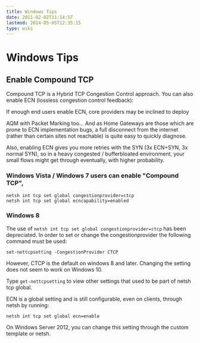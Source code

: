 ```yaml
---
title: Windows Tips
date: 2011-02-02T11:14:57
lastmod: 2014-05-05T12:35:15
type: wiki
---
```

Windows Tips
============

Enable Compound TCP
-------------------

Compound TCP is a Hybrid TCP Congestion Control approach. You can also
enable ECN (lossless congestion control feedback):

If enough end users enable ECN, core providers may be inclined to deploy
<link>AQM with Packet Marking</link> too... And as <link>Home
Gateways</link> are those which are prone to ECN implementation bugs, a
full disconnect from the internet (rather than certain sites not
reachable) is quite easy to quickly diagnose.

Also, enabling ECN gives you more retries with the SYN (3x ECN+SYN, 3x
normal SYN), so in a heavy congested / bufferbloated environment, your
small flows might get through eventually, with higher probability.

### Windows Vista / Windows 7 users can enable "Compound TCP",

```
netsh int tcp set global congestionprovider=ctcp
netsh int tcp set global ecncapability=enabled
```

### Windows 8

The use of `netsh int tcp set global congestionprovider=ctcp` has been
depreciated. In order to set or change the congestionprovider the
following command must be used:

```
set-nettcpsetting -CongestionProvider CTCP
```

However, CTCP is the default on windows 8 and later. Changing the setting does
not seem to work on Windows 10.

Type `get-nettcpsetting` to view other settings that used to be part of
netsh tcp global.

ECN is a global setting and is still configurable, even on clients,
through netsh by running:

```
netsh int tcp set global ecn=enable
```

On Windows Server 2012, you can change this setting through the custom
template or netsh.
